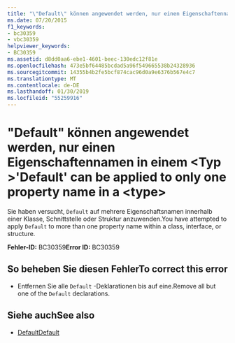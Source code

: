 ```yaml
---
title: "\"Default\" können angewendet werden, nur einen Eigenschaftennamen in einem <type>"
ms.date: 07/20/2015
f1_keywords:
- bc30359
- vbc30359
helpviewer_keywords:
- BC30359
ms.assetid: d8dd0aa6-ebe1-4601-beec-130edc12f81e
ms.openlocfilehash: 473e5bf64485bcdad5a96f549665538b24328936
ms.sourcegitcommit: 14355b4b2fe5bcf874cac96d0a9e6376b567e4c7
ms.translationtype: MT
ms.contentlocale: de-DE
ms.lasthandoff: 01/30/2019
ms.locfileid: "55259916"
---
```

# <a name="default-can-be-applied-to-only-one-property-name-in-a-type"></a><span data-ttu-id="84ee4-102">"Default" können angewendet werden, nur einen Eigenschaftennamen in einem \<Typ ></span><span class="sxs-lookup"><span data-stu-id="84ee4-102">'Default' can be applied to only one property name in a \<type></span></span>
<span data-ttu-id="84ee4-103">Sie haben versucht, `Default` auf mehrere Eigenschaftsnamen innerhalb einer Klasse, Schnittstelle oder Struktur anzuwenden.</span><span class="sxs-lookup"><span data-stu-id="84ee4-103">You have attempted to apply `Default` to more than one property name within a class, interface, or structure.</span></span>  
  
 <span data-ttu-id="84ee4-104">**Fehler-ID:** BC30359</span><span class="sxs-lookup"><span data-stu-id="84ee4-104">**Error ID:** BC30359</span></span>  
  
## <a name="to-correct-this-error"></a><span data-ttu-id="84ee4-105">So beheben Sie diesen Fehler</span><span class="sxs-lookup"><span data-stu-id="84ee4-105">To correct this error</span></span>  
  
-   <span data-ttu-id="84ee4-106">Entfernen Sie alle `Default` -Deklarationen bis auf eine.</span><span class="sxs-lookup"><span data-stu-id="84ee4-106">Remove all but one of the `Default` declarations.</span></span>  
  
## <a name="see-also"></a><span data-ttu-id="84ee4-107">Siehe auch</span><span class="sxs-lookup"><span data-stu-id="84ee4-107">See also</span></span>
- [<span data-ttu-id="84ee4-108">Default</span><span class="sxs-lookup"><span data-stu-id="84ee4-108">Default</span></span>](../../visual-basic/language-reference/modifiers/default.md)
